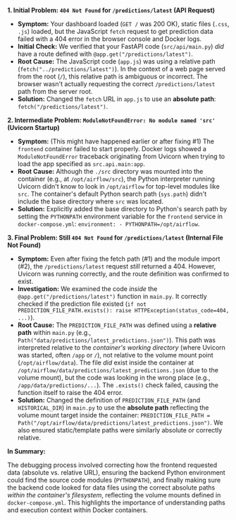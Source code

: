 **1. Initial Problem: `404 Not Found` for `/predictions/latest` (API Request)**

*   **Symptom:** Your dashboard loaded (`GET /` was 200 OK), static files (`.css`, `.js`) loaded, but the JavaScript `fetch` request to get prediction data failed with a 404 error in the browser console and Docker logs.
*   **Initial Check:** We verified that your FastAPI code (`src/api/main.py`) *did* have a route defined with `@app.get("/predictions/latest")`.
*   **Root Cause:** The JavaScript code (`app.js`) was using a relative path (`fetch("../predictions/latest")`). In the context of a web page served from the root (`/`), this relative path is ambiguous or incorrect. The browser wasn't actually requesting the correct `/predictions/latest` path from the server root.
*   **Solution:** Changed the `fetch` URL in `app.js` to use an **absolute path**: `fetch("/predictions/latest")`.

**2. Intermediate Problem: `ModuleNotFoundError: No module named 'src'` (Uvicorn Startup)**

*   **Symptom:** (This might have happened earlier or after fixing #1) The `frontend` container failed to start properly. Docker logs showed a `ModuleNotFoundError` traceback originating from Uvicorn when trying to load the app specified as `src.api.main:app`.
*   **Root Cause:** Although the `./src` directory was mounted into the container (e.g., at `/opt/airflow/src`), the Python interpreter running Uvicorn didn't know to look in `/opt/airflow` for top-level modules like `src`. The container's default Python search path (`sys.path`) didn't include the base directory where `src` was located.
*   **Solution:** Explicitly added the base directory to Python's search path by setting the `PYTHONPATH` environment variable for the `frontend` service in `docker-compose.yml`: `environment: - PYTHONPATH=/opt/airflow`.

**3. Final Problem: Still `404 Not Found` for `/predictions/latest` (Internal File Not Found)**

*   **Symptom:** Even after fixing the fetch path (#1) and the module import (#2), the `/predictions/latest` request *still* returned a 404. However, Uvicorn was running correctly, and the route definition was confirmed to exist.
*   **Investigation:** We examined the code *inside* the `@app.get("/predictions/latest")` function in `main.py`. It correctly checked if the prediction file existed (`if not PREDICTION_FILE_PATH.exists(): raise HTTPException(status_code=404, ...)`).
*   **Root Cause:** The `PREDICTION_FILE_PATH` was defined using a **relative path** within `main.py` (e.g., `Path("data/predictions/latest_predictions.json")`). This path was interpreted relative to the *container's working directory* (where Uvicorn was started, often `/app` or `/`), not relative to the volume mount point (`/opt/airflow/data`). The file *did* exist inside the container at `/opt/airflow/data/predictions/latest_predictions.json` (due to the volume mount), but the code was looking in the wrong place (e.g., `/app/data/predictions/...`). The `.exists()` check failed, causing the function itself to raise the 404 error.
*   **Solution:** Changed the definition of `PREDICTION_FILE_PATH` (and `HISTORICAL_DIR`) in `main.py` to use the **absolute path** reflecting the volume mount target inside the container: `PREDICTION_FILE_PATH = Path("/opt/airflow/data/predictions/latest_predictions.json")`. We also ensured static/template paths were similarly absolute or correctly relative.

**In Summary:**

The debugging process involved correcting how the frontend requested data (absolute vs. relative URL), ensuring the backend Python environment could find the source code modules (`PYTHONPATH`), and finally making sure the backend code looked for data files using the correct absolute paths *within the container's filesystem*, reflecting the volume mounts defined in `docker-compose.yml`. This highlights the importance of understanding paths and execution context within Docker containers.